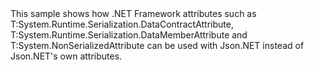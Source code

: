 <?xml version="1.0" encoding="utf-8"?>
<topic id="DataContractAndDataMember" revisionNumber="1">
  <developerConceptualDocument xmlns="http://ddue.schemas.microsoft.com/authoring/2003/5" xmlns:xlink="http://www.w3.org/1999/xlink">
    <introduction>
      <para>This sample shows how .NET Framework attributes such as
      <codeEntityReference>T:System.Runtime.Serialization.DataContractAttribute</codeEntityReference>,
      <codeEntityReference>T:System.Runtime.Serialization.DataMemberAttribute</codeEntityReference> and
      <codeEntityReference>T:System.NonSerializedAttribute</codeEntityReference>
      can be used with Json.NET instead of Json.NET's own attributes.</para>
    </introduction>
    <section>
      <title>Sample</title>
      <content>
        <code lang="cs" source="..\Src\Tests\Documentation\Samples\Serializer\DataContractAndDataMember.cs" region="Types" title="Types" />
        <code lang="cs" source="..\Src\Tests\Documentation\Samples\Serializer\DataContractAndDataMember.cs" region="Usage" title="Usage" />
      </content>
    </section>
  </developerConceptualDocument>
</topic>
